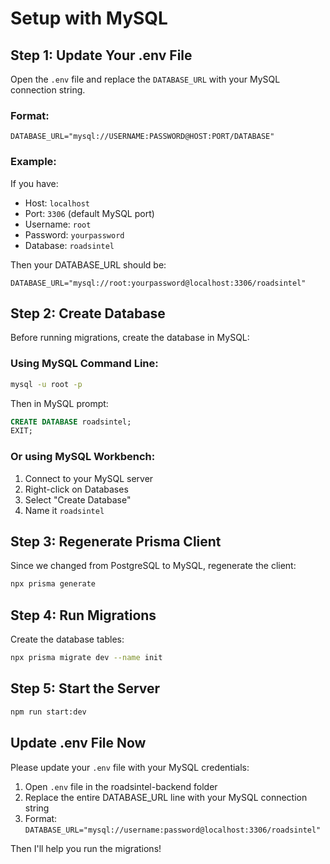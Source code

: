 # Setup with MySQL

## Step 1: Update Your .env File

Open the `.env` file and replace the `DATABASE_URL` with your MySQL connection string.

### Format:
```
DATABASE_URL="mysql://USERNAME:PASSWORD@HOST:PORT/DATABASE"
```

### Example:
If you have:
- Host: `localhost`
- Port: `3306` (default MySQL port)
- Username: `root`
- Password: `yourpassword`
- Database: `roadsintel`

Then your DATABASE_URL should be:
```
DATABASE_URL="mysql://root:yourpassword@localhost:3306/roadsintel"
```

## Step 2: Create Database

Before running migrations, create the database in MySQL:

### Using MySQL Command Line:
```bash
mysql -u root -p
```

Then in MySQL prompt:
```sql
CREATE DATABASE roadsintel;
EXIT;
```

### Or using MySQL Workbench:
1. Connect to your MySQL server
2. Right-click on Databases
3. Select "Create Database"
4. Name it `roadsintel`

## Step 3: Regenerate Prisma Client

Since we changed from PostgreSQL to MySQL, regenerate the client:

```bash
npx prisma generate
```

## Step 4: Run Migrations

Create the database tables:

```bash
npx prisma migrate dev --name init
```

## Step 5: Start the Server

```bash
npm run start:dev
```

## Update .env File Now

Please update your `.env` file with your MySQL credentials:

1. Open `.env` file in the roadsintel-backend folder
2. Replace the entire DATABASE_URL line with your MySQL connection string
3. Format: `DATABASE_URL="mysql://username:password@localhost:3306/roadsintel"`

Then I'll help you run the migrations!
